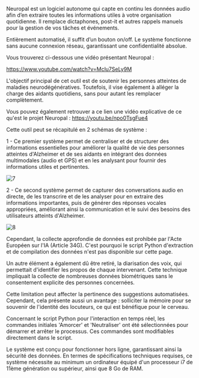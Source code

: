 



Neuropal est un logiciel autonome qui capte en continu les données audio afin d’en extraire toutes les informations utiles à votre organisation quotidienne.
Il remplace dictaphones, post-it et autres rappels manuels pour la gestion de vos tâches et événements.

Entièrement automatisé, il suffit d’un bouton on/off. Le système fonctionne sans aucune connexion réseau, garantissant une confidentialité absolue. 




Vous trouverez ci-dessous une vidéo présentant Neuropal :



https://www.youtube.com/watch?v=Mclu7SeLy9M









L'objectif principal de cet outil est de soutenir les personnes atteintes de maladies neurodégénératives. Toutefois, il vise également à alléger la charge des aidants quotidiens, sans pour autant les remplacer complètement.

Vous pouvez également retrouver a ce lien une vidéo explicative de ce qu'est le projet Neuropal : https://youtu.be/npo0TsgFue4



  

  
  


  

  

  

  



Cette outil peut se récapitulé en 2 schémas de système : 

 1 - Ce premier système permet de centraliser et de structurer des informations essentielles pour améliorer la qualité de vie des personnes atteintes d'Alzheimer et de ses aidants en intégrant des données multimodales (audio et GPS) et en les analysant pour fournir des informations utiles et pertinentes.

 ![7](https://github.com/YuhanNeuro/Neuropal/assets/158830789/cffaf100-8f69-4061-b42a-942b5ae887b3)

 2 - Ce second système permet de capturer des conversations audio en directe, de les transcrire et de les analyser pour en extraire des informations importantes, puis de générer des réponses vocales appropriées, améliorant ainsi la communication et le suivi des besoins des utilisateurs atteints d'Alzheimer.

 ![8](https://github.com/YuhanNeuro/Neuropal/assets/158830789/53b50247-26fc-46f6-be51-34a9b7cc7b1f)















Cependant, la collecte approfondie de données est prohibée par l'Acte Européen sur l'IA (Article 34G). C'est pourquoi le script Python d'extraction et de compilation des données n'est pas disponible sur cette page. 

Un autre élément a également dû être retiré, la diarisation des voix, qui permettait d'identifier les propos de chaque intervenant. 
Cette technique impliquait la collecte de nombreuses données biométriques sans le consentement explicite des personnes concernées. 

Cette limitation peut affecter la pertinence des suggestions automatisées. Cependant, cela présente aussi un avantage : solliciter la mémoire pour se souvenir de l'identité des locuteurs, ce qui est bénéfique pour le cerveau.


Concernant le script Python pour l'interaction en temps réel, les commandes initiales 'Amorcer' et 'Neutraliser' ont été sélectionnées pour démarrer et arrêter le processus. Ces commandes sont modifiables directement dans le script. 

Le système est conçu pour fonctionner hors ligne, garantissant ainsi la sécurité des données. En termes de spécifications techniques requises, ce système nécessite au minimum un ordinateur équipé d'un processeur i7 de 11ème génération ou supérieur, ainsi que 8 Go de RAM.





















